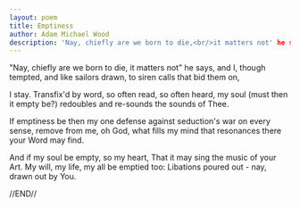 ```yaml
---
layout: poem
title: Emptiness
author: Adam Michael Wood
description: 'Nay, chiefly are we born to die,<br/>it matters not' he says, and I,<br/>though tempted, and like sailors drawn,<br/>to siren calls that bid them on,<br/><br/>I stay. Transfix'd by word,<br/>so often read, so often heard,<br/>my soul (must then it empty be?)<br/>redoubles and re-sounds the sounds of Thee.
---
```


"Nay, chiefly are we born to die,
it matters not" he says, and I,
though tempted, and like sailors drawn,
to siren calls that bid them on,

I stay. Transfix'd by word,
so often read, so often heard,
my soul (must then it empty be?)
redoubles and re-sounds the sounds of Thee.

If emptiness be then my one defense
against seduction's war on every sense,
remove from me, oh God, what fills my mind
that resonances there your Word may find.

And if my soul be empty, so my heart,
That it may sing the music of your Art.
My will, my life, my all be emptied too:
Libations poured out - nay, drawn out by You.

//END//